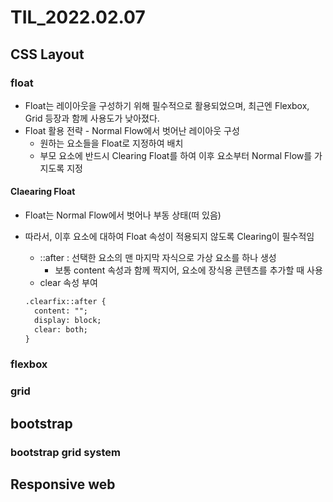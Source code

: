 # TIL_2022.02.07



## CSS Layout



### float

- Float는 레이아웃을 구성하기 위해 필수적으로 활용되었으며, 최근엔 Flexbox, Grid 등장과 함께 사용도가 낮아졌다.
- Float 활용 전략 - Normal Flow에서 벗어난 레이아웃 구성
  - 원하는 요소들을 Float로 지정하여 배치
  - 부모 요소에 반드시 Clearing Float를 하여 이후 요소부터 Normal Flow를 가지도록 지정



#### Claearing Float

- Float는 Normal Flow에서 벗어나 부동 상태(떠 있음)

- 따라서, 이후 요소에 대하여 Float 속성이 적용되지 않도록 Clearing이 필수적임

  - ::after : 선택한 요소의 맨 마지막 자식으로 가상 요소를 하나 생성
    - 보통 content 속성과 함께 짝지어, 요소에 장식용 콘텐츠를 추가할 때 사용
  - clear 속성 부여

  ```HTML
  .clearfix::after {
  	content: "";
  	display: block;
  	clear: both;
  }
  ```

  



### flexbox



### grid



## bootstrap



### bootstrap grid system



## Responsive web

